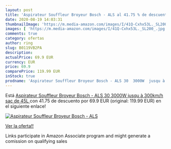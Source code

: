 ```yaml
---
layout: post
title: 'Aspirateur Souffleur Broyeur Bosch - ALS al 41.75 % de descuento'
date: 2020-08-19 14:03:31
thumbnailImage: 'https://m.media-amazon.com/images/I/41Q-Cxhx53L._SL200_.jpg'
images: [ 'https://m.media-amazon.com/images/I/41Q-Cxhx53L._SL200_.jpg' ]
comments: true
category: ofertas
author: ring
slug: B0119VB2PA
description:
actualPrice: 69.9 EUR
currency: EUR
price: 69.9
comparePrice: 119.99 EUR
inStock: true
prodname: 'Aspirateur Souffleur Broyeur Bosch - ALS 30  3000W  jusqu à 300km/h  sac de 45L '
---
```


Está [Aspirateur Souffleur Broyeur Bosch - ALS 30  3000W  jusqu à 300km/h  sac de 45L ](https://www.amazon.fr/dp/B0119VB2PA/?tag=tolees0d-21) con 41.75 de descuento por 69.9 EUR (original: 119.99 EUR) en el siguiente enlace!

[![Aspirateur Souffleur Broyeur Bosch - ALS](https://m.media-amazon.com/images/I/41Q-Cxhx53L._SL200_.jpg)](https://www.amazon.fr/dp/B0119VB2PA/?tag=tolees0d-21)

[Ver la oferta!!](https://www.amazon.fr/dp/B0119VB2PA/?tag=tolees0d-21)

Links participate in Amazon Associate program and might generate a comission on qualifying sales



